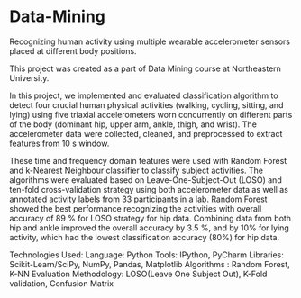 # Data-Mining
Recognizing human activity using multiple wearable accelerometer sensors placed at different body positions.

This project was created as a part of Data Mining course at Northeastern University.

In this project, we implemented and evaluated classification algorithm to detect four crucial human physical activities (walking, cycling, sitting, and lying) using five triaxial accelerometers worn concurrently on different parts of the body (dominant hip, upper arm, ankle, thigh, and wrist). The accelerometer data were collected, cleaned, and preprocessed to extract features from 10 s window.

 These time and frequency domain features were used with Random Forest and k-Nearest Neighbour classifier to classify subject activities. The algorithms were evaluated based on Leave-One-Subject-Out (LOSO) and ten-fold cross-validation strategy using both accelerometer data as well as annotated activity labels from 33 participants in a lab. 
Random Forest showed the best performance recognizing the activities with overall accuracy of 89 % for LOSO strategy for hip data. Combining data from both hip and ankle improved the overall accuracy by 3.5 %, and by 10% for lying activity, which had the lowest classification accuracy (80%) for hip data.

Technologies Used:
Language: Python
Tools: IPython, PyCharm
Libraries: Scikit-Learn/SciPy, NumPy, Pandas, Matplotlib
Algorithms : Random Forest, K-NN
Evaluation Methodology: LOSO(Leave One Subject Out), K-Fold validation, Confusion Matrix
